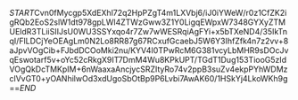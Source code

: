 $START$Cvn0fMycgp5XdEXhl72q2HpPZgT4m1LXVbj6/iJ0iYWeW/r0z1CfZK2igRQb2EoS2slW1dt978gpLWl4ZTWzGww3Z1Y0LigqEWpxW7348GYXyZTMUEldR3TLiiSIIJsU0WU3SSYxqo4r7Zw7wWESRqiAgFYi+x5bTXeND4/35IkTnqI/FlLDCjYeOEAgLm0N2Lo8RR87g67RCxufGcaebJ5W6Y3IhfZfk4n7z2vv+8aJpvVOgCib+FJbdDCOoMki2nu/KYV4I0TPwRcM6G381vcyLbMHR9sDOcJvqEswotarf5v+oYc52cRkgX9IT7DmM4Wu8KPkUPT/TGdT1Dug153TiooG5zIdVOgQkDcTMKpIM+6nWaaxaAncjycSRZItyRo74v2ppB3suZv4ekpPYhWDMzclVvGT0+yOANhilwOd3xdUgoSbOtBp9P6Lvbi7AwAK60/1HSkYj4LkoWKh9g==$END$